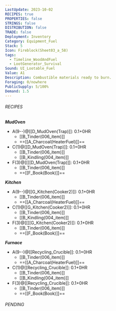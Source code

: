 ```yaml
---
LastUpdate: 2023-10-02
RECIPES: true
PROPERTIES: false
STRINGS: false
DISTRIBUTION: false
TRADE: false
Deployment: Inventory
Category: Equipment_Fuel
Stack: 5
Icon: Fireblock(Sheet03_a_58)
tags:
  - Timeline_WoodAndFuel
  - LootGenerator_Survival
Sound: UI_Lootable_Fuel
Value: A1
Description: Combustible materials ready to burn.
Foraging: 0/nowhere
PublicSupply: 5/100%
Demand: 1.5
---
```


###### RECIPES

***MudOven***
- A(9--)@[[D_MudOven(Trap)]]: 0.1+0HR
	- [[B_Tinder(006_item)]]
	- ==[[A_Charcoal(HeaterFuel)]]==
- C(1)@[[D_MudOven(Trap)]]: 0.1+0HR
	- [[B_Tinder(006_item)]]
	- [[B_Kindling(004_item)]]
- F(3)@[[[[D_MudOven(Trap)]]: 0.1+0HR
	- [[B_Tinder(006_item)]]
	- ==[[F_Book(Book)]]==

***Kitchen***
- A(9--)@[[G_Kitchen(Cooker2)]]: 0.1+0HR
	- [[B_Tinder(006_item)]]
	- ==[[A_Charcoal(HeaterFuel)]]==
- C(1)@[[G_Kitchen(Cooker2)]]: 0.1+0HR
	- [[B_Tinder(006_item)]]
	- [[B_Kindling(004_item)]]
- F(3)@[[[[G_Kitchen(Cooker2)]]: 0.1+0HR
	- [[B_Tinder(006_item)]]
	- ==[[F_Book(Book)]]==

***Furnace***
- A(9--)@[[Recycling_Crucible]]: 0.1+0HR
	- [[B_Tinder(006_item)]]
	- ==[[A_Charcoal(HeaterFuel)]]==
- C(1)@[[Recycling_Crucible]]: 0.1+0HR
	- [[B_Tinder(006_item)]]
	- [[B_Kindling(004_item)]]
- F(3)@[[Recycling_Crucible]]: 0.1+0HR
	- [[B_Tinder(006_item)]]
	- ==[[F_Book(Book)]]==

###### PENDING
